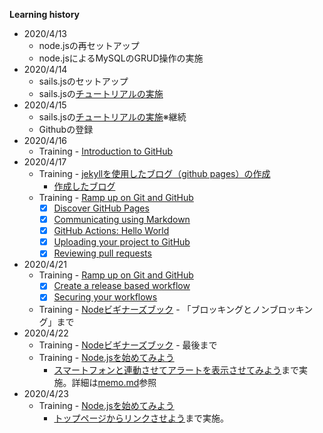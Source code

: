 **Learning history**  
* 2020/4/13  
  * node.jsの再セットアップ  
  * node.jsによるMySQLのGRUD操作の実施  
* 2020/4/14  
  * sails.jsのセットアップ  
  * sails.jsの[チュートリアルの実施](sails.md)  
* 2020/4/15  
  * sails.jsの[チュートリアルの実施](sails.md)※継続  
  * Githubの登録  
* 2020/4/16  
  * Training - [Introduction to GitHub](https://lab.github.com/githubtraining/introduction-to-github)  
* 2020/4/17  
  * Training - [jekyllを使用したブログ（github pages）の作成](https://lab.github.com/githubtraining/github-pages)  
    * [作成したブログ](https://fatherfurther.github.io/github-pages-with-jekyll/)　　
  * Training - [Ramp up on Git and GitHub](https://lab.github.com/githubtraining/paths/ramp-up-on-git-and-github)  
    * [X] [Discover GitHub Pages](https://www.youtube.com/user/GitHubGuides/videos)  
    * [X] [Communicating using Markdown](https://lab.github.com/githubtraining/communicating-using-markdown)  
    * [X] [GitHub Actions: Hello World](https://lab.github.com/githubtraining/github-actions:-hello-world) 
    * [X] [Uploading your project to GitHub](https://lab.github.com/githubtraining/uploading-your-project-to-github)  
    * [X] [Reviewing pull requests](https://lab.github.com/githubtraining/reviewing-pull-requests)  
* 2020/4/21  
  * Training - [Ramp up on Git and GitHub](https://lab.github.com/githubtraining/paths/ramp-up-on-git-and-github)  
    * [X] [Create a release based workflow](https://lab.github.com/githubtraining/create-a-release-based-workflow)  
    * [X] [Securing your workflows](https://lab.github.com/githubtraining/securing-your-workflows)  
  * Training - [Nodeビギナーズブック](https://www.nodebeginner.org/index-jp.html#javascript-and-nodejs) - 「ブロッキングとノンブロッキング」まで  
* 2020/4/22  
  * Training - [Nodeビギナーズブック](https://www.nodebeginner.org/index-jp.html#javascript-and-nodejs) - 最後まで  
  * Training - [Node.jsを始めてみよう](https://github.com/osamu38/node-express-curriculum/wiki/Node.jsを始めてみよう)  
    * [スマートフォンと連動させてアラートを表示させてみよう](https://github.com/osamu38/node-express-curriculum/wiki/Node.jsを始めてみよう#スマートフォンと連動させてアラートを表示させてみよう)まで実施。詳細は[memo.md](https://github.com/fatherfurther/registration/blob/master/memo.md)参照  
* 2020/4/23  
  * Training - [Node.jsを始めてみよう](https://github.com/osamu38/node-express-curriculum/wiki/Node.jsを始めてみよう)  
    * [トップページからリンクさせよう](https://github.com/osamu38/node-express-curriculum/wiki/Node.jsで詳細ページを作ってみよう#トップページからリンクさせよう)まで実施。